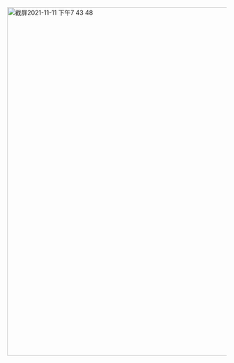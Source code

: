 <img width="802" alt="截屏2021-11-11 下午7 43 48" src="https://user-images.githubusercontent.com/90584228/141292456-1626281d-421c-4bab-b68d-8791c2b0d724.png">
